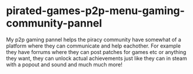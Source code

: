 # pirated-games-p2p-menu-gaming-community-pannel
My p2p gaming pannel helps the piracy community have somewhat of a platform where they can communicate and help eachother. For example they have forrums where they can post patches for games etc or anything they want, they can unlock actual achievements just like they can in steam with a popout and sound and much much more!
